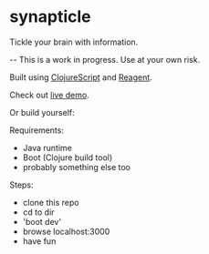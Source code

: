 # synapticle
Tickle your brain with information.

--
This is a work in progress. Use at your own risk.

Built using [ClojureScript](https://github.com/clojure/clojurescript) and [Reagent](https://reagent-project.github.io/).


Check out [live demo](http://anttihalla.fi/static/apps/synapticle/index.html).

Or build yourself:

Requirements:
* Java runtime
* Boot (Clojure build tool)
* probably something else too

Steps:
* clone this repo
* cd to dir
* 'boot dev'
* browse localhost:3000
* have fun

